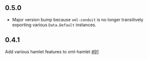 ## 0.5.0

* Major version bump because `xml-conduit` is no longer transitively exporting various `Data.Default` instances.

## 0.4.1

Add various hamlet features to xml-hamlet [#91](https://github.com/snoyberg/xml/pull/91)
